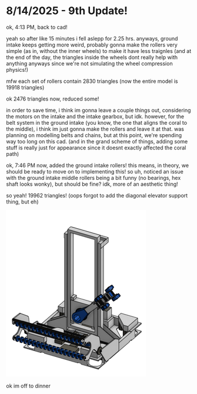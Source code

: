 # 8/14/2025 - 9th Update!

ok, 4:13 PM, back to cad!

yeah so after like 15 minutes i fell aslepp for 2.25 hrs. anyways, ground intake keeps getting more weird, probably gonna make the rollers very simple (as in, without the inner wheels) to make it have less traignles (and at the end of the day, the triangles inside the wheels dont really help with anything anyways since we're not simulating the wheel compression physics!)

mfw each set of rollers contain 2830 triangles (now the entire model is 19918 triangles)

ok 2476 triangles now, reduced some!

in order to save time, i think im gonna leave a couple things out, considering the motors on the intake and the intake gearbox, but idk. however, for the belt system in the ground intake (you know, the one that aligns the coral to the middle), i think im just gonna make the rollers and leave it at that. was planning on modelling belts and chains, but at this point, we're spending way too long on this cad. (and in the grand scheme of things, adding some stuff is really just for appearance since it doesnt exactly affected the coral path)

ok, 7:46 PM now, added the ground intake rollers! this means, in theory, we should be ready to move on to implementing this! so uh, noticed an issue with the ground intake middle rollers being a bit funny (no bearings, hex shaft looks wonky), but should be fine? idk, more of an aesthetic thing!

so yeah! 19962 triangles! (oops forgot to add the diagonal elevator support thing, but eh)

![woo](</updatelogs/images/202508/08142025 - 1.png>)

ok im off to dinner